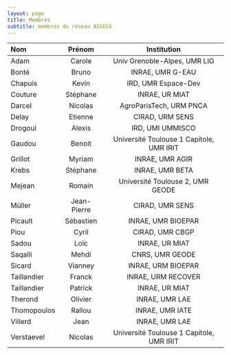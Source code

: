 ```yaml
---
layout: page
title: Membres
subtitle: membres du réseau ASSESS
---
```


| Nom	        |     Prénom     |      Institution |
| :------------ | :-------------: | :-------------: |
| Adam        |     Carole      |         Univ Grenoble-Alpes, UMR LIG |
| Bonté        |     Bruno      |         INRAE, UMR G-EAU |
| Chapuis        |     Kevin      |         IRD, UMR Espace-Dev |
| Couture       |     Stéphane     |        INRAE, UR MIAT |
| Darcel       |     Nicolas     |        AgroParisTech, URM PNCA |
| Delay       |     Etienne     |        CIRAD, URM SENS |
| Drogoul     |   Alexis   |      IRD, UMI UMMISCO|
| Gaudou        |     Benoit      |         Université Toulouse 1 Capitole, UMR IRIT |
| Grillot       |     Myriam     |        INRAE, UMR AGIR |
| Krebs       |     Stéphane     |        INRAE, UMR BETA |
| Mejean       |     Romain     |       Université Toulouse 2, UMR GEODE |
| Müller       |     Jean-Pierre     |        CIRAD, UMR SENS |
| Picault        |     Sébastien      |         INRAE, UMR BIOEPAR |
| Piou       |     Cyril     |        CIRAD, UMR CBGP |
| Sadou       |     Loïc     |        INRAE, UR MIAT |
| Saqalli       |     Mehdi     |        CNRS, UMR GEODE |
| Sicard       |     Vianney     |        INRAE, URM BIOEPAR |
| Taillandier       |     Franck     |        INRAE, URM RECOVER |
| Taillandier       |     Patrick     |        INRAE, UR MIAT |
| Therond       |     Olivier     |        INRAE, UMR LAE |
| Thomopoulos       |     Rallou     |        INRAE, UMR IATE |
| Villerd       |     Jean     |        INRAE, UMR LAE |
| Verstaevel       |     Nicolas     |        Université Toulouse 1 Capitole, UMR IRIT |